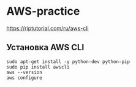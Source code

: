 # AWS-practice
https://riptutorial.com/ru/aws-cli
## Установка AWS CLI
```
sudo apt-get install -y python-dev python-pip
sudo pip install awscli
aws --version
aws configure
```
